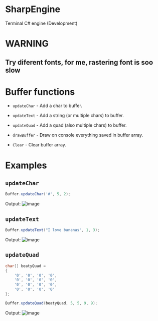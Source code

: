 # SharpEngine
Terminal C# engine (Development)

# WARNING
## Try diferent fonts, for me, rastering font is soo slow

# Buffer functions

* `updateChar` - Add a char to buffer.

* `updateText` - Add a string (or multiple chars) to buffer.

* `updateQuad` - Add a quad (also multiple chars) to buffer.

* `drawBuffer` - Draw on console everything saved in buffer array.

* `Clear` - Clear buffer array.

# Examples

## `updateChar`

```csharp
Buffer.updateChar('#', 5, 2);
```
Output:
![image](https://github.com/izitktj/SharpEngine/assets/75653878/d209b88e-d46a-41e4-9c48-f1752772940d)

## `updateText`

```csharp
Buffer.updateText("I love bananas", 1, 3);
```
Output:
![image](https://github.com/izitktj/SharpEngine/assets/75653878/623538db-4acf-48b6-a571-0d7dbebcf1d5)

## `updateQuad`

```csharp
char[] beatyQuad = 
{
    '0', '0', '0', '0',
    '0', '0', '0', '0',
    '0', '0', '0', '0',
    '0', '0', '0', '0'
};

Buffer.updateQuad(beatyQuad, 5, 5, 9, 9);
```
Output:
![image](https://github.com/izitktj/SharpEngine/assets/75653878/dbf04c7f-cdba-451c-bc4d-07ea497ed38d)

